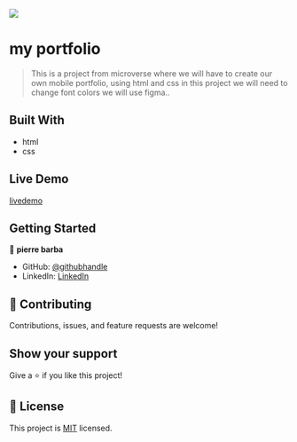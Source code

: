 ![](https://img.shields.io/badge/Microverse-blueviolet)

# my portfolio 


> This is a project from microverse where we will have to create our own mobile portfolio, using html and css in this project we will need to change font colors we will use figma..


## Built With


- html
- css

## Live Demo

[livedemo](https://pierrebarba.github.io/portfolio-setup-and-movile-first/)


## Getting Started

👤 **pierre barba**

- GitHub: [@githubhandle](https://github.com/PierreBarba)
- LinkedIn: [LinkedIn](https://www.linkedin.com/in/jean-pierre-barba-arredondo-114b851b4/)

## 🤝 Contributing

Contributions, issues, and feature requests are welcome!

## Show your support

Give a ⭐️ if you like this project!

## 📝 License

This project is [MIT](./LICENSE) licensed.
